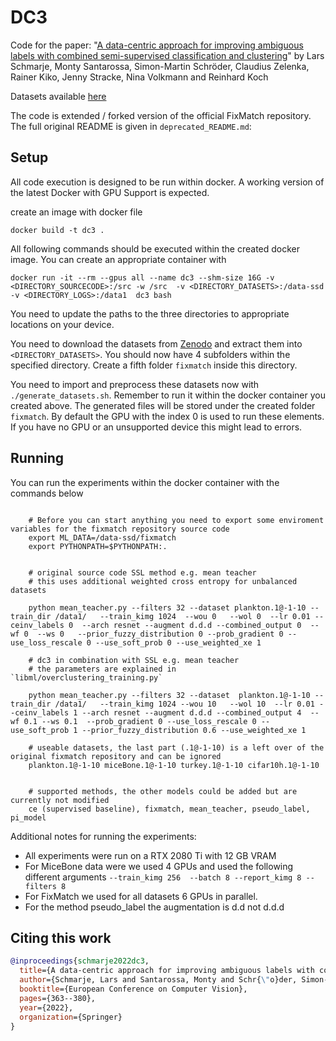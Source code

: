 # DC3

Code for the paper: "[A data-centric approach for improving ambiguous labels with combined semi-supervised classification and clustering](https://arxiv.org/abs/2106.16209)" by Lars Schmarje,  Monty Santarossa, Simon-Martin Schröder, Claudius Zelenka, Rainer Kiko, Jenny Stracke, Nina Volkmann and Reinhard Koch

Datasets available [here](https://zenodo.org/record/5550917)

The code is extended / forked version of the official FixMatch repository. The full original README is given in `deprecated_README.md`:

## Setup

All code execution is designed to be run within docker. A working version of the latest Docker with GPU Support is expected.

create an image with docker file

    docker build -t dc3 .
    
All following commands should be executed within the created docker image.
You can create an appropriate container with

```
docker run -it --rm --gpus all --name dc3 --shm-size 16G -v <DIRECTORY_SOURCECODE>:/src -w /src  -v <DIRECTORY_DATASETS>:/data-ssd -v <DIRECTORY_LOGS>:/data1  dc3 bash
```

You need to update the paths to the three directories to appropriate locations on your device.


You need to download the datasets from [Zenodo](https://doi.org/10.5281/zenodo.5550916) and extract them into `<DIRECTORY_DATASETS>`.
You should now have 4 subfolders within the specified directory.
Create a fifth folder `fixmatch` inside this directory.

You need to import and preprocess these datasets now with `./generate_datasets.sh`. Remember to run it within the docker container you created above.
The generated files will be stored under the created folder `fixmatch`.
By default the GPU with the index 0 is used to run these elements. If you have no GPU or an unsupported device this might lead to errors.

## Running

You can run the experiments within the docker container with the commands below
```

    # Before you can start anything you need to export some enviroment variables for the fixmatch repository source code
    export ML_DATA=/data-ssd/fixmatch
    export PYTHONPATH=$PYTHONPATH:.


    # original source code SSL method e.g. mean teacher
    # this uses additional weighted cross entropy for unbalanced datasets
    
    python mean_teacher.py --filters 32 --dataset plankton.1@-1-10 --train_dir /data1/   --train_kimg 1024  --wou 0   --wol 0  --lr 0.01 --ceinv_labels 0  --arch resnet --augment d.d.d --combined_output 0  --wf 0  --ws 0   --prior_fuzzy_distribution 0 --prob_gradient 0 --use_loss_rescale 0 --use_soft_prob 0 --use_weighted_xe 1
    
    # dc3 in combination with SSL e.g. mean teacher
    # the parameters are explained in `libml/overclustering_training.py`
    
    python mean_teacher.py --filters 32 --dataset  plankton.1@-1-10 --train_dir /data1/   --train_kimg 1024 --wou 10   --wol 10  --lr 0.01 --ceinv_labels 1 --arch resnet --augment d.d.d --combined_output 4  --wf 0.1 --ws 0.1  --prob_gradient 0 --use_loss_rescale 0 --use_soft_prob 1 --prior_fuzzy_distribution 0.6 --use_weighted_xe 1
    
    # useable datasets, the last part (.1@-1-10) is a left over of the original fixmatch repository and can be ignored
    plankton.1@-1-10 miceBone.1@-1-10 turkey.1@-1-10 cifar10h.1@-1-10
    
    
    # supported methods, the other models could be added but are currently not modified
    ce (supervised baseline), fixmatch, mean_teacher, pseudo_label, pi_model
```

Additional notes for running the experiments:

- All experiments were run on a RTX 2080 Ti with 12 GB VRAM
- For MiceBone data were we used 4 GPUs and used the following different arguments `--train_kimg 256  --batch 8 --report_kimg 8 --filters 8 ` 
- For FixMatch we used for all datasets 6 GPUs in parallel.
- For the method pseudo_label the augmentation is d.d not d.d.d


## Citing this work

```bibtex
@inproceedings{schmarje2022dc3,
  title={A data-centric approach for improving ambiguous labels with combined semi-supervised classification and clustering},
  author={Schmarje, Lars and Santarossa, Monty and Schr{\"o}der, Simon-Martin and Zelenka, Claudius and Kiko, Rainer and Stracke, Jenny and Volkmann, Nina and Koch, Reinhard},
  booktitle={European Conference on Computer Vision},
  pages={363--380},
  year={2022},
  organization={Springer}
}

```
